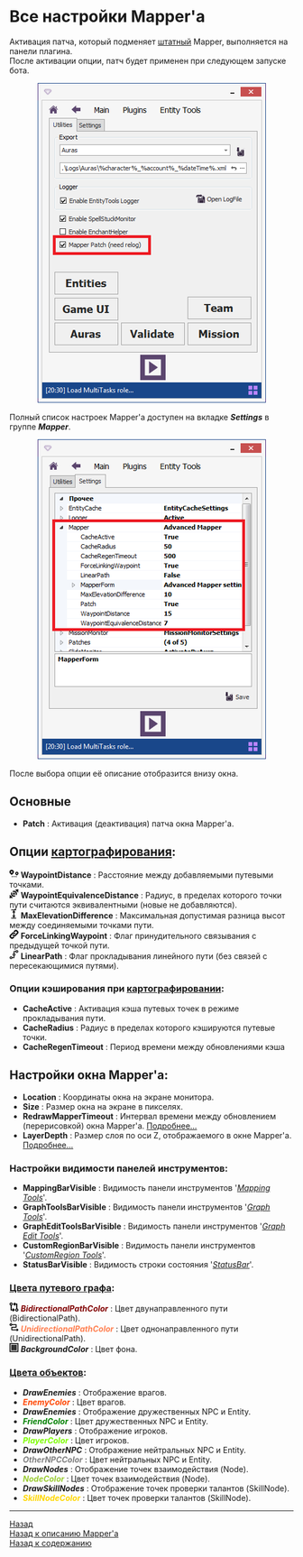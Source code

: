 # **Все настройки Mapper'a**

Активация патча, который подменяет [штатный](https://www.neverwinter-bot.com/forums/viewtopic.php?p=43909#p43909) Mapper, выполняется на панели плагина.  
После активации опции, патч будет применен при следующем запуске бота.

<p align="center"><img src="img/MapperPatch-Activation.png"></p>

Полный список настроек Mapper'a доступен на вкладке ***Settings*** в группе ***Mapper***.  

<p align="center"><img src="img/MapperExt-AllSettings.png"></p>

После выбора опции её описание отобразится внизу окна.

## **Основные**

- <a name="ref-Patch"></a>**Patch** : Активация (деактивация) патча окна Mapper'a.

## **Опции [картографирования](Mapper-MappingTools-RU.md):**
<a name="ref-WaypointDistance"></a> ![WaypointDistance](img/icons/miniNodeDistance.png) **WaypointDistance** : Расстояние между добавляемыми путевыми точками.  
<a name="ref-WaypointEquivalenceDistance"></a> ![WaypointEquivalenceDistance](img/icons/miniDistance.png) **WaypointEquivalenceDistance** : Радиус, в пределах которого точки пути считаются эквивалентными (новые не добавляются).  
<a name="ref-MaxElevationDifference"></a> ![WaypointDistance](img/icons/miniZdiff.png) **MaxElevationDifference** : Максимальная допустимая разница высот между соединяемыми точками пути.  
<a name="ref-ForceLinkingWaypoint"></a> ![ForceLinkingWaypoint](img/icons/miniLink.png) **ForceLinkingWaypoint** : Флаг принудительного связывания с предыдущей точкой пути.  
<a name="ref-LinearPath"></a> ![LinearPath](img/icons/miniLinPath.png) **LinearPath** : Флаг прокладывания линейного пути (без связей с пересекающимися путями).

### <a name="ref-CacheOptions"></a> **Опции кэширования при [картографировании](Mapper-MappingTools-RU.md):**

- <a name="ref-CacheActive"></a> **CacheActive** : Активация кэша путевых точек в режиме прокладывания пути.  
- <a name="ref-CacheRadius"></a> **CacheRadius** : Радиус в пределах которого кэшируются путевые точки.
- <a name="ref-CacheRegenTimeout"></a> **CacheRegenTimeout** : Период времени между обновлениями кэша

## **Настройки окна Mapper'a:**
- <a name="ref-Location"></a> **Location** : Координаты окна на экране монитора.
- <a name="ref-Size"></a> **Size** : Размер окна на экране в пикселях.
- <a name="ref-RedrawMapperTimeout"></a> **RedrawMapperTimeout** : Интервал времени между обновлением (перерисовкой) окна Mapper'a. [Подробнее...](GeneralOptions-RU.md#ref-MeshesCaching)  
- <a name="ref-LayerDepth"></a> **LayerDepth** : Размер слоя по оси Z, отображаемого в окне Mapper'a. [Подробнее...](GeneralOptions-RU.md#ref-ZLimit)  

### **Настройки видимости панелей инструментов:**
- <a name="ref-MappingBarVisible"></a> **MappingBarVisible** : Видимость панели инструментов '[*Mapping Tools*](Mapper-MappingTools-RU.md)'.
- <a name="ref-GraphToolsBarVisible"></a> **GraphToolsBarVisible** : Видимость панели инструментов '[*Graph Tools*](Mapper-GraphTools-RU.md)'.
- <a name="ref-GraphEditToolsBarVisible"></a> **GraphEditToolsBarVisible** : Видимость панели инструментов '[*Graph Edit Tools*](Mapper-EditTools-RU.md)'.
- <a name="ref-CustomRegionBarVisible"></a> **CustomRegionBarVisible** : Видимость панели инструментов '[*CustomRegion Tools*](Mapper-CustomRegionTools-RU.md)'.
- <a name="ref-StatusBarVisible"></a> **StatusBarVisible** : Видимость строки состояния '[*StatusBar*](StatusBar-RU.md)'.

### **[Цвета путевого графа](GeneralOptions-RU.md#ref-MeshesOptions):**


![Bidirectional](img/icons/miniBiPath.png) <a name="ref-BidirectionalPathColor"></a> ***<font color="Maroon">BidirectionalPathColor</font>*** : Цвет двунаправленного пути (BidirectionalPath).  
![Unidirectional](img/icons/miniUniPath.png) <a name="ref-UnidirectionalPathColor"></a> ***<font color="Coral">UnidirectionalPathColor</font>*** : Цвет однонаправленного пути (UnidirectionalPath).  
![Background](img/icons/miniBack.png) <a name="ref-BackgroundColor"></a> ***BackgroundColor*** : Цвет фона.

### **[Цвета объектов](GeneralOptions-RU.md#ref-ObjectsOptions):**
- <a name="ref-DrawEnemies"></a> ***DrawEnemies*** : Отображение врагов.
- <a name="ref-EnemyColor"></a> ***<font color="OrangeRed">EnemyColor</font>*** : Цвет врагов.
- <a name="ref-DrawFriends"></a> ***DrawEnemies*** : Отображение дружественных NPC и Entity.
- <a name="ref-FriendColor"></a> ***<font color="Green">FriendColor</font>*** : Цвет дружественных NPC и Entity.
- <a name="ref-DrawPlayers"></a> ***DrawPlayers*** : Отображение игроков.
- <a name="ref-PlayerColor"></a> ***<font color="LawnGreen">PlayerColor</font>*** : Цвет игроков.
- <a name="ref-DrawOtherNPC"></a> ***DrawOtherNPC*** : Отображение нейтральных NPC и Entity.
- <a name="ref-OtherNPCColor"></a> ***<font color="Grey">OtherNPCColor</font>*** : Цвет нейтральных NPC и Entity.
- <a name="ref-DrawNodes"></a> ***DrawNodes*** : Отображение точек взаимодействия (Node).
- <a name="ref-NodeColor"></a> ***<font color="YellowGreen">NodeColor</font>*** : Цвет точек взаимодействия (Node).
- <a name="ref-DrawSkillNodes"></a> ***DrawSkillNodes*** : Отображение точек проверки талантов (SkillNode).
- <a name="ref-SkillNodeColor"></a> ***<font color="Gold">SkillNodeColor</font>*** : Цвет точек проверки талантов (SkillNode).

---

<a href="javascript:history.back()">Назад</a>  
[Назад к описанию Mapper'a](Mapper-RU.md)  
[Назад к содержанию](../../index.md)